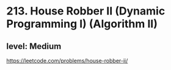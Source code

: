 # 213. House Robber II (Dynamic Programming I) (Algorithm II)
## level: Medium

https://leetcode.com/problems/house-robber-ii/
